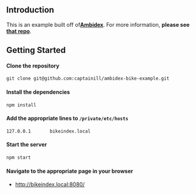 ## Introduction ##

This is an example built off of[**Ambidex**](https://github.com/appsforartists/Ambidex/).  For more information, **please see [that repo](https://github.com/appsforartists/Ambidex/)**.

## Getting Started ##

#### Clone the repository ####
    git clone git@github.com:captainill/ambidex-bike-example.git

#### Install the dependencies ####
    npm install

#### Add the appropriate lines to `/private/etc/hosts` ####
    127.0.0.1       bikeindex.local

#### Start the server ###
    npm start

#### Navigate to the appropriate page in your browser ####
 - http://bikeindex.local:8080/


